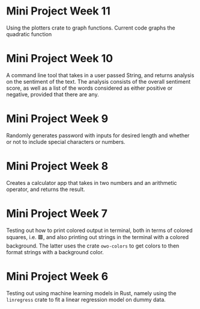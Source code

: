# Mini Project Week 11
Using the plotters crate to graph functions. Current code graphs the quadratic function 

# Mini Project Week 10
A command line tool that takes in a user passed String, and returns analysis on the sentiment of the text. The analysis consists of the overall sentiment score, as well as a list of the words considered as either positive or negative, provided that there are any. 


# Mini Project Week 9
Randomly generates password with inputs for desired length and whether or not to include special characters or numbers. 


# Mini Project Week 8

Creates a calculator app that takes in two numbers and an arithmetic operator, and returns the result. 


# Mini Project Week 7 

Testing out how to print colored output in terminal, both in terms of colored squares, i.e. 🟩, and also printing out strings in the terminal with a colored background. The latter uses the crate `owo-colors` to get colors to then format strings with a background color. 


# Mini Project Week 6

Testing out using machine learning models in Rust, namely using the `linregress` crate to fit a linear regression model on dummy data. 
